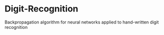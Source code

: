 # Digit-Recognition
Backpropagation algorithm for neural networks applied to hand-written digit recognition
